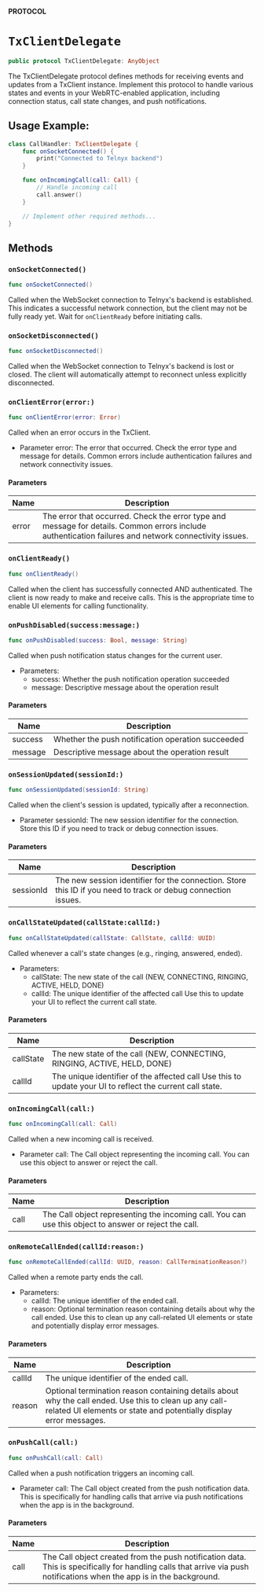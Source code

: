 **PROTOCOL**

# `TxClientDelegate`

```swift
public protocol TxClientDelegate: AnyObject
```

The TxClientDelegate protocol defines methods for receiving events and updates from a TxClient instance.
Implement this protocol to handle various states and events in your WebRTC-enabled application,
including connection status, call state changes, and push notifications.

## Usage Example:
```swift
class CallHandler: TxClientDelegate {
    func onSocketConnected() {
        print("Connected to Telnyx backend")
    }

    func onIncomingCall(call: Call) {
        // Handle incoming call
        call.answer()
    }

    // Implement other required methods...
}
```

## Methods
### `onSocketConnected()`

```swift
func onSocketConnected()
```

Called when the WebSocket connection to Telnyx's backend is established.
This indicates a successful network connection, but the client may not be fully ready yet.
Wait for `onClientReady` before initiating calls.

### `onSocketDisconnected()`

```swift
func onSocketDisconnected()
```

Called when the WebSocket connection to Telnyx's backend is lost or closed.
The client will automatically attempt to reconnect unless explicitly disconnected.

### `onClientError(error:)`

```swift
func onClientError(error: Error)
```

Called when an error occurs in the TxClient.
- Parameter error: The error that occurred. Check the error type and message for details.
Common errors include authentication failures and network connectivity issues.

#### Parameters

| Name | Description |
| ---- | ----------- |
| error | The error that occurred. Check the error type and message for details. Common errors include authentication failures and network connectivity issues. |

### `onClientReady()`

```swift
func onClientReady()
```

Called when the client has successfully connected AND authenticated.
The client is now ready to make and receive calls.
This is the appropriate time to enable UI elements for calling functionality.

### `onPushDisabled(success:message:)`

```swift
func onPushDisabled(success: Bool, message: String)
```

Called when push notification status changes for the current user.
- Parameters:
  - success: Whether the push notification operation succeeded
  - message: Descriptive message about the operation result

#### Parameters

| Name | Description |
| ---- | ----------- |
| success | Whether the push notification operation succeeded |
| message | Descriptive message about the operation result |

### `onSessionUpdated(sessionId:)`

```swift
func onSessionUpdated(sessionId: String)
```

Called when the client's session is updated, typically after a reconnection.
- Parameter sessionId: The new session identifier for the connection.
Store this ID if you need to track or debug connection issues.

#### Parameters

| Name | Description |
| ---- | ----------- |
| sessionId | The new session identifier for the connection. Store this ID if you need to track or debug connection issues. |

### `onCallStateUpdated(callState:callId:)`

```swift
func onCallStateUpdated(callState: CallState, callId: UUID)
```

Called whenever a call's state changes (e.g., ringing, answered, ended).
- Parameters:
  - callState: The new state of the call (NEW, CONNECTING, RINGING, ACTIVE, HELD, DONE)
  - callId: The unique identifier of the affected call
Use this to update your UI to reflect the current call state.

#### Parameters

| Name | Description |
| ---- | ----------- |
| callState | The new state of the call (NEW, CONNECTING, RINGING, ACTIVE, HELD, DONE) |
| callId | The unique identifier of the affected call Use this to update your UI to reflect the current call state. |

### `onIncomingCall(call:)`

```swift
func onIncomingCall(call: Call)
```

Called when a new incoming call is received.
- Parameter call: The Call object representing the incoming call.
You can use this object to answer or reject the call.

#### Parameters

| Name | Description |
| ---- | ----------- |
| call | The Call object representing the incoming call. You can use this object to answer or reject the call. |

### `onRemoteCallEnded(callId:reason:)`

```swift
func onRemoteCallEnded(callId: UUID, reason: CallTerminationReason?)
```

Called when a remote party ends the call.
- Parameters:
  - callId: The unique identifier of the ended call.
  - reason: Optional termination reason containing details about why the call ended.
Use this to clean up any call-related UI elements or state and potentially display error messages.

#### Parameters

| Name | Description |
| ---- | ----------- |
| callId | The unique identifier of the ended call. |
| reason | Optional termination reason containing details about why the call ended. Use this to clean up any call-related UI elements or state and potentially display error messages. |

### `onPushCall(call:)`

```swift
func onPushCall(call: Call)
```

Called when a push notification triggers an incoming call.
- Parameter call: The Call object created from the push notification data.
This is specifically for handling calls that arrive via push notifications
when the app is in the background.

#### Parameters

| Name | Description |
| ---- | ----------- |
| call | The Call object created from the push notification data. This is specifically for handling calls that arrive via push notifications when the app is in the background. |